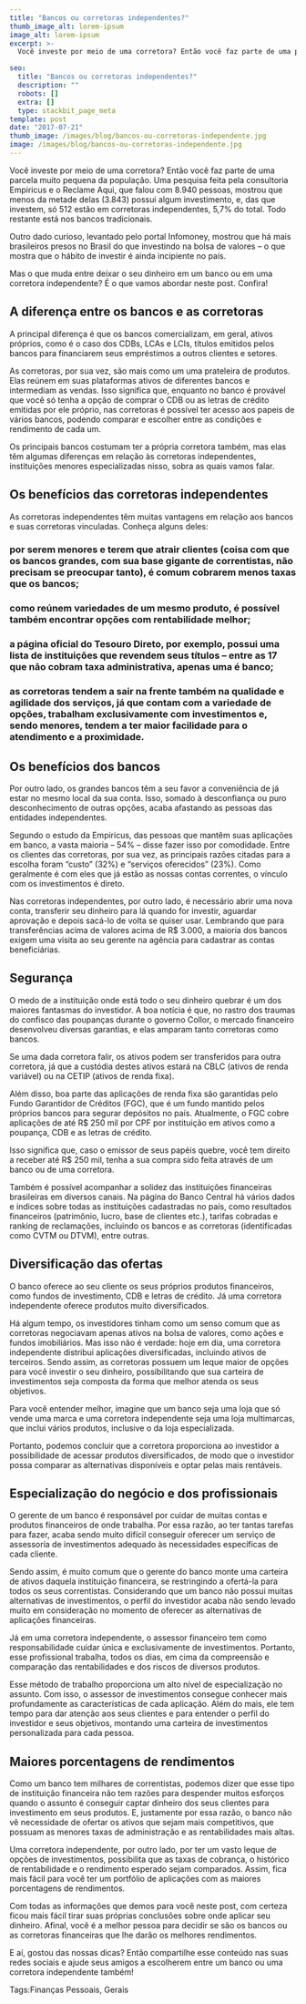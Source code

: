```yaml
---
title: "Bancos ou corretoras independentes?"
thumb_image_alt: lorem-ipsum
image_alt: lorem-ipsum
excerpt: >-
  Você investe por meio de uma corretora? Então você faz parte de uma parcela muito pequena da população. Uma pesquisa feita pela consultoria Empiricus e o Reclame Aqui, que falou com 8.940 pessoas, mostrou que menos da metade delas (3.843) possui algum investimento, e, das que investem, só 512 estão em corretoras independentes, 5,7% do total. Todo restante está nos bancos tradicionais.

seo:
  title: "Bancos ou corretoras independentes?"
  description: ""
  robots: []
  extra: []
  type: stackbit_page_meta
template: post
date: "2017-07-21"
thumb_image: /images/blog/bancos-ou-corretoras-independente.jpg
image: /images/blog/bancos-ou-corretoras-independente.jpg
---
```


Você investe por meio de uma corretora? Então você faz parte de uma parcela muito pequena da população. Uma pesquisa feita pela consultoria Empiricus e o Reclame Aqui, que falou com 8.940 pessoas, mostrou que menos da metade delas (3.843) possui algum investimento, e, das que investem, só 512 estão em corretoras independentes, 5,7% do total. Todo restante está nos bancos tradicionais.

Outro dado curioso, levantado pelo portal Infomoney, mostrou que há mais brasileiros presos no Brasil do que investindo na bolsa de valores – o que mostra que o hábito de investir é ainda incipiente no país.

Mas o que muda entre deixar o seu dinheiro em um banco ou em uma corretora independente? É o que vamos abordar neste post. Confira!

## A diferença entre os bancos e as corretoras

A principal diferença é que os bancos comercializam, em geral, ativos próprios, como é o caso dos CDBs, LCAs e LCIs, títulos emitidos pelos bancos para financiarem seus empréstimos a outros clientes e setores.

As corretoras, por sua vez, são mais como um uma prateleira de produtos. Elas reúnem em suas plataformas ativos de diferentes bancos e intermediam as vendas. Isso significa que, enquanto no banco é provável que você só tenha a opção de comprar o CDB ou as letras de crédito emitidas por ele próprio, nas corretoras é possível ter acesso aos papeis de vários bancos, podendo comparar e escolher entre as condições e rendimento de cada um.

Os principais bancos costumam ter a própria corretora também, mas elas têm algumas diferenças em relação às corretoras independentes, instituições menores especializadas nisso, sobra as quais vamos falar.

## Os benefícios das corretoras independentes

As corretoras independentes têm muitas vantagens em relação aos bancos e suas corretoras vinculadas. Conheça alguns deles:

### por serem menores e terem que atrair clientes (coisa com que os bancos grandes, com sua base gigante de correntistas, não precisam se preocupar tanto), é comum cobrarem menos taxas que os bancos;

### como reúnem variedades de um mesmo produto, é possível também encontrar opções com rentabilidade melhor;

### a página oficial do Tesouro Direto, por exemplo, possui uma lista de instituições que revendem seus títulos – entre as 17 que não cobram taxa administrativa, apenas uma é banco;

### as corretoras tendem a sair na frente também na qualidade e agilidade dos serviços, já que contam com a variedade de opções, trabalham exclusivamente com investimentos e, sendo menores, tendem a ter maior facilidade para o atendimento e a proximidade.

## Os benefícios dos bancos

Por outro lado, os grandes bancos têm a seu favor a conveniência de já estar no mesmo local da sua conta. Isso, somado à desconfiança ou puro desconhecimento de outras opções, acaba afastando as pessoas das entidades independentes.

Segundo o estudo da Empiricus, das pessoas que mantêm suas aplicações em banco, a vasta maioria – 54% – disse fazer isso por comodidade. Entre os clientes das corretoras, por sua vez, as principais razões citadas para a escolha foram “custo” (32%) e “serviços oferecidos” (23%). Como geralmente é com eles que já estão as nossas contas correntes, o vínculo com os investimentos é direto.

Nas corretoras independentes, por outro lado, é necessário abrir uma nova conta, transferir seu dinheiro para lá quando for investir, aguardar aprovação e depois sacá-lo de volta se quiser usar. Lembrando que para transferências acima de valores acima de R$ 3.000, a maioria dos bancos exigem uma visita ao seu gerente na agência para cadastrar as contas beneficiárias.

## Segurança

O medo de a instituição onde está todo o seu dinheiro quebrar é um dos maiores fantasmas do investidor. A boa notícia é que, no rastro dos traumas do confisco das poupanças durante o governo Collor, o mercado financeiro desenvolveu diversas garantias, e elas amparam tanto corretoras como bancos.

Se uma dada corretora falir, os ativos podem ser transferidos para outra corretora, já que a custódia destes ativos estará na CBLC (ativos de renda variável) ou na CETIP (ativos de renda fixa).

Além disso, boa parte das aplicações de renda fixa são garantidas pelo Fundo Garantidor de Créditos (FGC), que é um fundo mantido pelos próprios bancos para segurar depósitos no país. Atualmente, o FGC cobre aplicações de até R$ 250 mil por CPF por instituição em ativos como a poupança, CDB e as letras de crédito.

Isso significa que, caso o emissor de seus papéis quebre, você tem direito a receber até R$ 250 mil, tenha a sua compra sido feita através de um banco ou de uma corretora.

Também é possível acompanhar a solidez das instituições financeiras brasileiras em diversos canais. Na página do Banco Central há vários dados e índices sobre todas as instituições cadastradas no país, como resultados financeiros (patrimônio, lucro, base de clientes etc.), tarifas cobradas e ranking de reclamações, incluindo os bancos e as corretoras (identificadas como CVTM ou DTVM), entre outras.

## Diversificação das ofertas

O banco oferece ao seu cliente os seus próprios produtos financeiros, como fundos de investimento, CDB e letras de crédito. Já uma corretora independente oferece produtos muito diversificados.

Há algum tempo, os investidores tinham como um senso comum que as corretoras negociavam apenas ativos na bolsa de valores, como ações e fundos imobiliários. Mas isso não é verdade: hoje em dia, uma corretora independente distribui aplicações diversificadas, incluindo ativos de terceiros. Sendo assim, as corretoras possuem um leque maior de opções para você investir o seu dinheiro, possibilitando que sua carteira de investimentos seja composta da forma que melhor atenda os seus objetivos.

Para você entender melhor, imagine que um banco seja uma loja que só vende uma marca e uma corretora independente seja uma loja multimarcas, que inclui vários produtos, inclusive o da loja especializada.

Portanto, podemos concluir que a corretora proporciona ao investidor a possibilidade de acessar produtos diversificados, de modo que o investidor possa comparar as alternativas disponíveis e optar pelas mais rentáveis.

## Especialização do negócio e dos profissionais

O gerente de um banco é responsável por cuidar de muitas contas e produtos financeiros de onde trabalha. Por essa razão, ao ter tantas tarefas para fazer, acaba sendo muito difícil conseguir oferecer um serviço de assessoria de investimentos adequado às necessidades específicas de cada cliente.

Sendo assim, é muito comum que o gerente do banco monte uma carteira de ativos daquela instituição financeira, se restringindo a ofertá-la para todos os seus correntistas. Considerando que um banco não possui muitas alternativas de investimentos, o perfil do investidor acaba não sendo levado muito em consideração no momento de oferecer as alternativas de aplicações financeiras.

Já em uma corretora independente, o assessor financeiro tem como responsabilidade cuidar única e exclusivamente de investimentos. Portanto, esse profissional trabalha, todos os dias, em cima da compreensão e comparação das rentabilidades e dos riscos de diversos produtos.

Esse método de trabalho proporciona um alto nível de especialização no assunto. Com isso, o assessor de investimentos consegue conhecer mais profundamente as características de cada aplicação. Além do mais, ele tem tempo para dar atenção aos seus clientes e para entender o perfil do investidor e seus objetivos, montando uma carteira de investimentos personalizada para cada pessoa.

## Maiores porcentagens de rendimentos

Como um banco tem milhares de correntistas, podemos dizer que esse tipo de instituição financeira não tem razões para despender muitos esforços quando o assunto é conseguir captar dinheiro dos seus clientes para investimento em seus produtos. E, justamente por essa razão, o banco não vê necessidade de ofertar os ativos que sejam mais competitivos, que possuam as menores taxas de administração e as rentabilidades mais altas.

Uma corretora independente, por outro lado, por ter um vasto leque de opções de investimentos, possibilita que as taxas de cobrança, o histórico de rentabilidade e o rendimento esperado sejam comparados. Assim, fica mais fácil para você ter um portfólio de aplicações com as maiores porcentagens de rendimentos.

Com todas as informações que demos para você neste post, com certeza ficou mais fácil tirar suas próprias conclusões sobre onde aplicar seu dinheiro. Afinal, você é a melhor pessoa para decidir se são os bancos ou as corretoras financeiras que lhe darão os melhores rendimentos.

E aí, gostou das nossas dicas? Então compartilhe esse conteúdo nas suas redes sociais e ajude seus amigos a escolherem entre um banco ou uma corretora independente também!

Tags:Finanças Pessoais, Gerais
